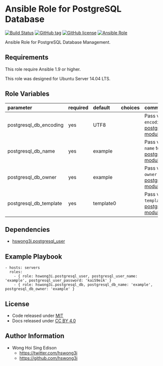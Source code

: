 Ansible Role for PostgreSQL Database
====================================

[![Build Status](https://travis-ci.org/pantarei/ansible-role-postgresql-db.svg?branch=master)](https://travis-ci.org/pantarei/ansible-role-postgresql-db)
[![GitHub tag](https://img.shields.io/github/tag/pantarei/ansible-role-postgresql-db.svg)](https://github.com/pantarei/ansible-role-postgresql-db)
[![GitHub license](https://img.shields.io/github/license/pantarei/ansible-role-postgresql-db.svg)](https://github.com/pantarei/ansible-role-postgresql-db/blob/master/LICENSE)
[![Ansible Role](https://img.shields.io/ansible/role/5982.svg)](https://galaxy.ansible.com/detail#/role/5982)

Ansible Role for PostgreSQL Database Management.

Requirements
------------

This role require Ansible 1.9 or higher.

This role was designed for Ubuntu Server 14.04 LTS.

Role Variables
--------------

<table>
<colgroup>
<col width="20%" />
<col width="20%" />
<col width="20%" />
<col width="20%" />
<col width="20%" />
</colgroup>
<thead>
<tr class="header">
<th align="left">parameter</th>
<th align="left">required</th>
<th align="left">default</th>
<th align="left">choices</th>
<th align="left">comments</th>
</tr>
</thead>
<tbody>
<tr class="odd">
<td align="left">postgresql_db_encoding</td>
<td align="left">yes</td>
<td align="left">UTF8</td>
<td align="left"></td>
<td align="left">Pass value as <code>encoding</code> to <a href="http://docs.ansible.com/ansible/postgresql_db_module.html">postgresql_db module</a>.</td>
</tr>
<tr class="even">
<td align="left">postgresql_db_name</td>
<td align="left">yes</td>
<td align="left">example</td>
<td align="left"></td>
<td align="left">Pass value as <code>name</code> to <a href="http://docs.ansible.com/ansible/postgresql_db_module.html">postgresql_db module</a>.</td>
</tr>
<tr class="odd">
<td align="left">postgresql_db_owner</td>
<td align="left">yes</td>
<td align="left">example</td>
<td align="left"></td>
<td align="left">Pass value as <code>owner</code> to <a href="http://docs.ansible.com/ansible/postgresql_db_module.html">postgresql_db module</a>.</td>
</tr>
<tr class="even">
<td align="left">postgresql_db_template</td>
<td align="left">yes</td>
<td align="left">template0</td>
<td align="left"></td>
<td align="left">Pass value as <code>template</code> to <a href="http://docs.ansible.com/ansible/postgresql_db_module.html">postgresql_db module</a>.</td>
</tr>
</tbody>
</table>

Dependencies
------------

-   [hswong3i.postgresql\_user](https://galaxy.ansible.com/detail#/role/5981)

Example Playbook
----------------

    - hosts: servers
      roles:
        - { role: hswong3i.postgresql_user, postgresql_user_name: 'example', postgresql_user_password: 'kaiS9eik' }
        - { role: hswong3i.postgresql_db, postgresql_db_name: 'example', postgresql_db_owner: 'example' }

License
-------

-   Code released under [MIT](https://github.com/hswong3i/ansible-role-postgresql-db/blob/master/LICENSE)
-   Docs released under [CC BY 4.0](http://creativecommons.org/licenses/by/4.0/)

Author Information
------------------

-   Wong Hoi Sing Edison
    -   <https://twitter.com/hswong3i>
    -   <https://github.com/hswong3i>

